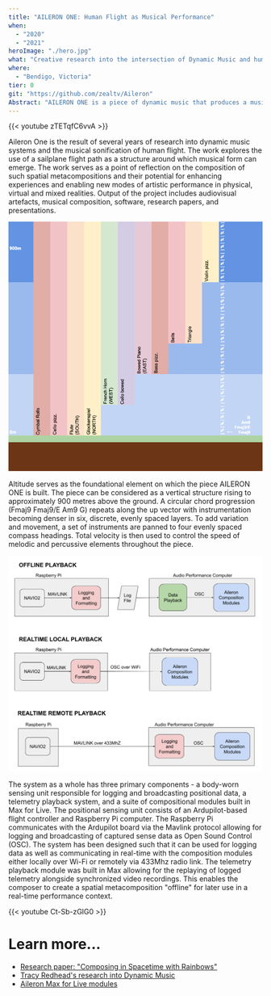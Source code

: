 ```yaml
---
title: "AILERON ONE: Human Flight as Musical Performance"
when: 
  - "2020"
  - "2021"
heroImage: "./hero.jpg"
what: "Creative research into the intersection of Dynamic Music and human flight."
where:
  - "Bendigo, Victoria"
tier: 0
git: "https://github.com/zealtv/Aileron"
Abstract: "AILERON ONE is a piece of dynamic music that produces a musical output in response to the motion of a gliding aircraft.  Altitude, air speed, attitude, and compass heading are used as inputs to the virtual musical composition - or \"Spatial Metacomposition\".  Each flight-performance produces a new rendering of the piece." 
---
```

{{< youtube zTETqfC6vvA >}}

<!-- {{< youtube ywen9LQ6Wn4 >}} -->

Aileron One is the result of several years of research into dynamic music systems and the musical sonification of human flight.  The work explores the use of a sailplane flight path as a structure around which musical form can emerge. The work serves as a point of reflection on the composition of such spatial metacompositions and their potential for enhancing experiences and enabling new modes of artistic performance in physical, virtual and mixed realities.  Output of the project includes audiovisual artefacts, musical composition, software, research papers, and presentations.  



![AILERON ONE score](./assets/Aileron_One_Arrangment.png)

Altitude serves as the foundational element on which the piece AILERON ONE is built.  The piece can be considered as a vertical structure rising to approximately 900 metres above the ground.  A circular chord progression (Fmaj9 Fmaj9/E Am9 G) repeats along the up vector with instrumentation becoming denser in six, discrete, evenly spaced layers.  To add variation and movement, a set of instruments are panned to four evenly spaced compass headings.  Total velocity is then used to control the speed of melodic and percussive elements throughout the piece.


![AILERON ONE system diagram](./assets/System_Communication.png)

The system as a whole has three primary components - a body-worn sensing unit responsible for logging and broadcasting positional data, a telemetry playback system, and a suite of compositional modules built in Max for Live.  The positional sensing unit consists of an Ardupilot-based flight controller and Raspberry Pi computer.  The Raspberry Pi communicates with the Ardupilot board via the Mavlink protocol allowing for logging and broadcasting of captured sense data as Open Sound Control (OSC).  The system has been designed such that it can be used for logging data as well as communicating in real-time with the composition modules either locally over Wi-Fi or remotely via 433Mhz radio link.  The telemetry playback module was built in Max allowing for the replaying of logged telemetry alongside synchronized video recordings.  This enables the composer to create a spatial metacomposition "offline" for later use in a real-time performance context.

{{< youtube Ct-Sb-zGlG0 >}}

# Learn more...
- [Research paper: "Composing in Spacetime with Rainbows"](./assets/Composing%20in%20Spacetime%20with%20Rainbows.pdf)  
- [Tracy Redhead's research into Dynamic Music](https://computermusic.org.au/proceedings/ACMC2018-proceedings/09Redhead.pdf)  
- [Aileron Max for Live modules](https://github.com/zealtv/Aileron)